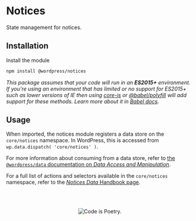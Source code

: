 Notices
=======

State management for notices.

## Installation

Install the module

```bash
npm install @wordpress/notices
```

_This package assumes that your code will run in an **ES2015+** environment. If you're using an environment that has limited or no support for ES2015+ such as lower versions of IE then using [core-js](https://github.com/zloirock/core-js) or [@babel/polyfill](https://babeljs.io/docs/en/next/babel-polyfill) will add support for these methods. Learn more about it in [Babel docs](https://babeljs.io/docs/en/next/caveats)._


## Usage

When imported, the notices module registers a data store on the `core/notices` namespace. In WordPress, this is accessed from `wp.data.dispatch( 'core/notices' )`.

For more information about consuming from a data store, refer to [the `@wordpress/data` documentation on _Data Access and Manipulation_](/packages/data/README.md#data-access-and-manipulation).

For a full list of actions and selectors available in the `core/notices` namespace, refer to the [_Notices Data_ Handbook page](/docs/designers-developers/developers/data/data-core-notices.md).

<br/><br/><p align="center"><img src="https://s.w.org/style/images/codeispoetry.png?1" alt="Code is Poetry." /></p>
